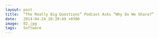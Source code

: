 ```yaml
---
layout: post
title:  “The Really Big Questions” Podcast Asks “Why Do We Share?”
date:   2014-04-24 10:39:49 +0300
image:  02.jpg
tags:   Software
---
```



